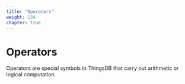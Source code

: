 ```yaml
---
title: "Operators"
weight: 134
chapter: true
---
```


# Operators

Operators are special symbols in ThingsDB that carry out arithmetic or logical computation.
